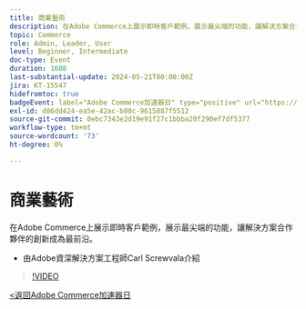 ```yaml
---
title: 商業藝術
description: 在Adobe Commerce上展示即時客戶範例，展示最尖端的功能，讓解決方案合作夥伴的創新成為最前沿。
topic: Commerce
role: Admin, Leader, User
level: Beginner, Intermediate
doc-type: Event
duration: 1608
last-substantial-update: 2024-05-21T00:00:00Z
jira: KT-15547
hidefromtoc: true
badgeEvent: label="Adobe Commerce加速器日" type="positive" url="https://experienceleague.adobe.com/zh-hant/docs/events/apac-commerce-recordings/2024/overview"
exl-id: d86dd424-ea5e-42ac-b80c-9615887f5512
source-git-commit: 0ebc7343e2d19e91f27c1bbba20f290ef7df5377
workflow-type: tm+mt
source-wordcount: '73'
ht-degree: 0%

---
```


# 商業藝術

在Adobe Commerce上展示即時客戶範例，展示最尖端的功能，讓解決方案合作夥伴的創新成為最前沿。

+ 由Adobe資深解決方案工程師Carl Screwvala介紹

>[!VIDEO](https://video.tv.adobe.com/v/3429274/?learn=on)

[&lt;返回Adobe Commerce加速器日](./overview.md)
